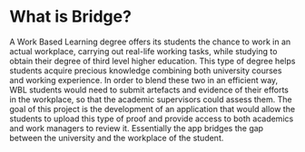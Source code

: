 <h1>What is Bridge?</h1>
A Work Based Learning degree offers its students the chance to work in an actual workplace, carrying out real-life working tasks, while studying to obtain their degree of third level higher education. This type of degree helps students acquire precious knowledge combining both university courses and working experience. In order to blend these two in an efficient way, WBL students would need to submit artefacts and evidence of their efforts in the workplace, so that the academic supervisors could assess them. The goal of this project is the development of an application that would allow the students to upload this type of proof and provide access to both academics and work managers to review it. Essentially the app bridges the gap between the university and the workplace of the student.

<h2 Look at Bridge Project .pdf for an overview of the project</h2>
